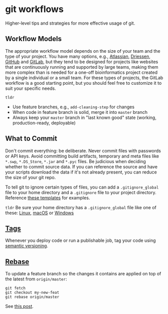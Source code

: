# git workflows
Higher-level tips and strategies for more effective usage of git.

## Workflow Models
The appropriate workflow model depends on the size of your team and the type of your project. You have many options, e.g., [Atlassian](https://www.atlassian.com/blog/archives/simple-git-workflow-simple), [Driessen](http://nvie.com/posts/a-successful-git-branching-model/), [GitHub](https://guides.github.com/introduction/flow/) and [GitLab](https://docs.gitlab.com/ee/workflow/gitlab_flow.html), but they tend to be designed for projects like websites that are continuously running and supported by large teams, making them more complex than is needed for a one-off bioinformatics project created by a single individual or a small team. For these types of projects, the GitLab workflow is a good starting point, but you should feel free to customize it to suit your specific needs.

`tldr`
* Use feature branches, e.g., `add-cleaning-step` for changes
* When code in feature branch is solid, merge it into `master` branch
* Always keep your `master` branch in "last known good" state (working, production-ready, deployable)

## What to Commit
Don't commit everything: be deliberate. Never commit files with passwords or API keys. Avoid committing build artifacts, temporary and meta files like `*.swp`, `*.DS_Store`, `*.jar` and `*.pyc` files. Be judicious when deciding whether to commit source data. If you can reference the source and have your scripts download the data if it's not already present, you can reduce the size of your git repo.

To tell git to ignore certain types of files, you can add a `.gitignore_global` file to your home directory and a `.gitignore` file to your project directory. Reference [these templates](https://github.com/github/gitignore) for examples. 

`tldr`
Be sure your home directory has a `.gitignore_global` file like one of these: [Linux](https://github.com/github/gitignore/blob/master/Global/Linux.gitignore), [macOS](https://github.com/github/gitignore/blob/master/Global/macOS.gitignore) or [Windows](https://github.com/github/gitignore/blob/master/Global/Windows.gitignore)

## [Tags](https://git-scm.com/book/en/v2/Git-Basics-Tagging)
Whenever you deploy code or run a publishable job, tag your code using [semantic versioning](http://semver.org/).

## [Rebase](https://git-scm.com/book/en/v2/Git-Branching-Rebasing)

To update a feature branch so the changes it contains are applied on top of the latest from `origin/master`:

```
git fetch
git checkout my-new-feat
git rebase origin/master
```
See [this post](https://blog.algolia.com/master-git-rebase/).
